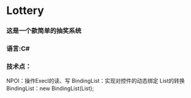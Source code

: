 # Lottery
### 这是一个款简单的抽奖系统
### 语言:C# 
### 技术点：
NPOI：操作Execl的读、写
BindingList：实现对控件的动态绑定
List的转换BindingList：new BindingList<T>(List);
